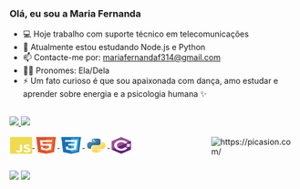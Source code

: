 ### Olá, eu sou a Maria Fernanda 



- 💻 Hoje trabalho com suporte técnico em telecomunicações
- 🌱 Atualmente estou estudando Node.js e Python
- 📫 Contacte-me por: mariafernandaf314@gmail.com 
- 🧍‍♀ Pronomes: Ela/Dela
- ⚡ Um fato curioso é que sou apaixonada com dança, amo estudar e aprender sobre energia e a psicologia humana ✨
##
<div>
  <a href="https://github.com/mariaff30">
  <img height="180em" src="https://github-readme-stats.vercel.app/api?username=mariaff30&show_icons=true&theme=onedark&include_all_commits=true&count_private=true"/>
  <img height="150em" src="https://github-readme-stats.vercel.app/api/top-langs/?username=mariaff30&layout=compact&langs_count=7&theme=onedark"/>
</div>
  <div style="display: inline_block"><br>
  <img align="center" alt="Maria-Js" height="30" width="40" src="https://raw.githubusercontent.com/devicons/devicon/master/icons/javascript/javascript-plain.svg">
  <img align="center" alt="Maria-HTML" height="30" width="40" src="https://raw.githubusercontent.com/devicons/devicon/master/icons/html5/html5-original.svg">
  <img align="center" alt="Maria-CSS" height="30" width="40" src="https://raw.githubusercontent.com/devicons/devicon/master/icons/css3/css3-original.svg">
  <img align="center" alt="Maria-Python" height="30" width="40" src="https://raw.githubusercontent.com/devicons/devicon/master/icons/python/python-original.svg">
  <img align="center" alt="Maria-Csharp" height="30" width="40" src="https://raw.githubusercontent.com/devicons/devicon/master/icons/csharp/csharp-original.svg">
  <img align="right" src="https://i.picasion.com/pic91/9a229d219b8822364c928d003c34684a.gif"  width="150" height="150" border="0" alt="https://picasion.com/" />
</div>
  
  ##
  
<div>
  <a href = "mailto:mariafernandaf314@gmail.com"><img src="https://img.shields.io/badge/-Gmail-%23333?style=for-the-badge&logo=gmail&logoColor=white" target="_blank"></a>
  <a href="https://www.linkedin.com/in/maria-fernanda-fernandes-971903179/" target="_blank"><img src="https://img.shields.io/badge/-LinkedIn-%230077B5?style=for-the-badge&logo=linkedin&logoColor=white" target="_blank"></a> 
 </div>
  
